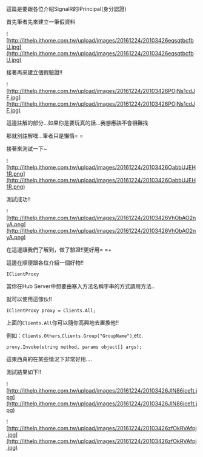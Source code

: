這篇是要跟各位介紹SignalR的IPrincipal(身分認證)

首先筆者先來建立一筆假資料


![http://ithelp.ithome.com.tw/upload/images/20161224/20103426eqsqtbcfbU.jpg](http://ithelp.ithome.com.tw/upload/images/20161224/20103426eqsqtbcfbU.jpg)



接著再來建立個假驗證!!


![http://ithelp.ithome.com.tw/upload/images/20161224/20103426POjNs1cdJF.jpg](http://ithelp.ithome.com.tw/upload/images/20161224/20103426POjNs1cdJF.jpg)



這邊註解的部分...如果你是要玩真的話...~~我想應該不會很難找~~

那就別註解嘿...筆者只是懶惰= =

接著來測試一下~


![http://ithelp.ithome.com.tw/upload/images/20161224/20103426OabbUJEH1R.png](http://ithelp.ithome.com.tw/upload/images/20161224/20103426OabbUJEH1R.png)



測試成功!!


![http://ithelp.ithome.com.tw/upload/images/20161224/20103426VhObAO2nyA.png](http://ithelp.ithome.com.tw/upload/images/20161224/20103426VhObAO2nyA.png)



在這邊讓我們了解到，做了驗證!!更好用= =+

這邊在順便跟各位介紹一個好物!!

`IClientProxy`

當你在Hub Server中想要由塞入方法名稱字串的方式調用方法..

就可以使用這傢伙!!

`IClientProxy proxy = Clients.All;`

上面的`Clients.All`你可以隨你高興地去置換他!!

例如：`Clients.Others`,`Clients.Group("GroupName")`,etc.

`proxy.Invoke(string method, params object[] args);`

這東西真的在某些情況下非常好用....

測試結果如下!!


![http://ithelp.ithome.com.tw/upload/images/20161224/20103426JIN86ice1t.jpg](http://ithelp.ithome.com.tw/upload/images/20161224/20103426JIN86ice1t.jpg)


![http://ithelp.ithome.com.tw/upload/images/20161224/20103426zfOkRVAfpj.jpg](http://ithelp.ithome.com.tw/upload/images/20161224/20103426zfOkRVAfpj.jpg)


